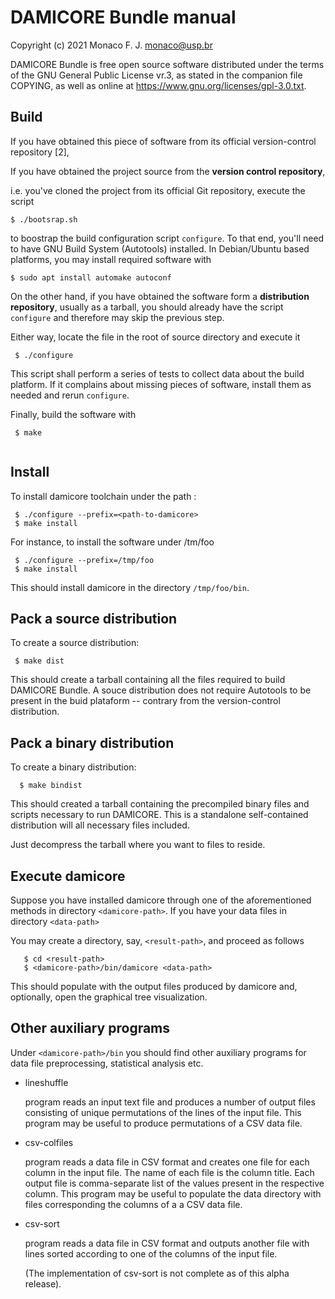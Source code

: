 
 DAMICORE Bundle manual
 ==============================

 Copyright (c) 2021 Monaco F. J. <monaco@usp.br>

 DAMICORE Bundle is free open source software distributed under the terms
 of the GNU General Public License vr.3, as stated in the companion file
 COPYING, as well as online at https://www.gnu.org/licenses/gpl-3.0.txt.

 Build
 ------------------------------

 If you have obtained this piece of software from its official version-control
 repository [2],

 If you have obtained the project source from the __version control repository__,

 i.e. you've cloned the project from its official Git repository, execute the script 

 ```
 $ ./bootsrap.sh
 ```

 to boostrap the build configuration script `configure`. To that end, you'll 
 need to have GNU Build System (Autotools) installed. In Debian/Ubuntu based 
 platforms,  you may install required software with

```
$ sudo apt install automake autoconf
```

 On the other hand, if you have obtained the software form a __distribution 
 repository__, usually as a tarball, you should already have the  script
 `configure` and therefore may skip the previous step.

 Either way, locate the file in the root of source directory and execute it

```
 $ ./configure
```

 This script shall perform a series of tests to collect data about the build 
 platform. If it complains about missing pieces of software, install them 
 as needed and rerun `configure`.

 Finally, build the software with

```
 $ make
 
```

 Install
 ------------------------------

 To install damicore toolchain under the path <path-to-damicore>:

```
 $ ./configure --prefix=<path-to-damicore>
 $ make install
```

 For instance, to install the software under /tm/foo

```
 $ ./configure --prefix=/tmp/foo
 $ make install
```

 This should install damicore in the directory `/tmp/foo/bin`.

 Pack a source distribution
 ------------------------------

 To create a source distribution:

```
 $ make dist
```

 This should create a tarball containing all the files required
 to build DAMICORE Bundle. A souce distribution does not require
 Autotools to be present in the buid plataform -- contrary from
 the version-control distribution.

 Pack a binary distribution
 ------------------------------

 To create a binary distribution:

```
  $ make bindist
```

 This should created a tarball containing the precompiled binary
 files and scripts necessary to run DAMICORE. This is a standalone
 self-contained distribution will all necessary files included.
 
 Just decompress the tarball where you want to files to reside.
 
 Execute damicore
 ------------------------------
 
 Suppose you have installed damicore through one of the aforementioned
 methods in directory `<damicore-path>`. If you have your data files 
 in directory `<data-path>`
 
 You may create a directory, say, `<result-path>`, and proceed as follows
 
 ```
	$ cd <result-path>
	$ <damicore-path>/bin/damicore <data-path>
```	
 
 This should populate <result-path> with the output files produced
 by damicore and, optionally, open the graphical tree visualization.
 
 Other auxiliary programs
 ------------------------------
 
 Under `<damicore-path>/bin` you should find other auxiliary programs
 for data file preprocessing, statistical analysis etc.
 
 * lineshuffle   
 
   program reads an input text file and produces a number of output files 
   consisting of unique permutations of the lines of the input file. 
   This program may be useful to produce permutations of a CSV data file.
				 
 * csv-colfiles  
 
   program reads a data file in CSV format and creates one file for each
   column in the input file. The name of each file is the column title.
   Each output file is comma-separate list of the values present in the
   respective column. This program may be useful to populate the
   data directory with files corresponding the columns of a a CSV data file.
   
 * csv-sort
 
   program reads a data file in CSV format and outputs another file with
   lines sorted according to one of the columns of the input file.
   
   (The implementation of csv-sort is not complete as of this alpha release).
   
   


 

